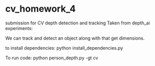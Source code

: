 # cv_homework_4
submission for CV depth detection and tracking
Taken from depth_ai experiments:

We can track and detect an object along with that get dimensions.

to install dependencies:
python install_dependencies.py

To run code:
python person_depth.py -gt cv
